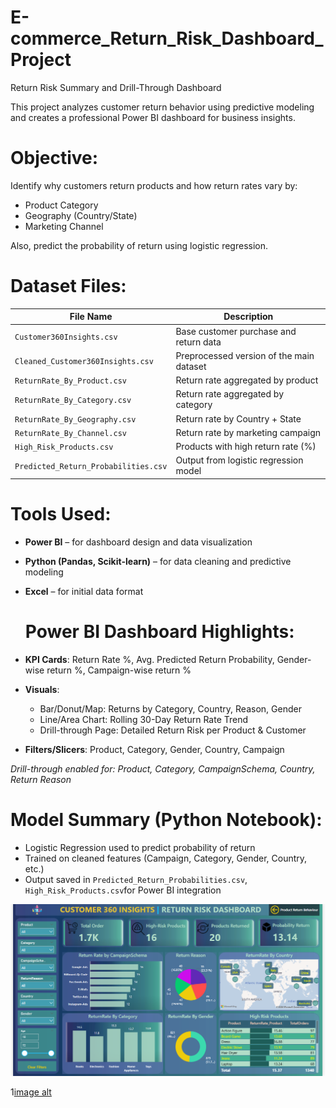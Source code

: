 # E-commerce_Return_Risk_Dashboard_Project
Return Risk Summary and Drill-Through Dashboard

This project analyzes customer return behavior using predictive modeling and creates a professional Power BI dashboard for business insights.

# Objective:
Identify why customers return products and how return rates vary by:
- Product Category
- Geography (Country/State)
- Marketing Channel

Also, predict the probability of return using logistic regression.

# Dataset Files:
| File Name | Description |
|-----------|-------------|
| `Customer360Insights.csv` | Base customer purchase and return data |
| `Cleaned_Customer360Insights.csv` | Preprocessed version of the main dataset |
| `ReturnRate_By_Product.csv` | Return rate aggregated by product |
| `ReturnRate_By_Category.csv` | Return rate aggregated by category |
| `ReturnRate_By_Geography.csv` | Return rate by Country + State |
| `ReturnRate_By_Channel.csv` | Return rate by marketing campaign |
| `High_Risk_Products.csv` | Products with high return rate (%) |
| `Predicted_Return_Probabilities.csv` | Output from logistic regression model |

 # Tools Used:
- **Power BI** – for dashboard design and data visualization
- **Python (Pandas, Scikit-learn)** – for data cleaning and predictive modeling
- **Excel** – for initial data format
  
  # Power BI Dashboard Highlights:
- **KPI Cards**: Return Rate %, Avg. Predicted Return Probability, Gender-wise return %, Campaign-wise return %
- **Visuals**:
  - Bar/Donut/Map: Returns by Category, Country, Reason, Gender
  - Line/Area Chart: Rolling 30-Day Return Rate Trend
  - Drill-through Page: Detailed Return Risk per Product & Customer
- **Filters/Slicers**: Product, Category, Gender, Country, Campaign

 *Drill-through enabled for: Product, Category, CampaignSchema, Country, Return Reason*

 # Model Summary (Python Notebook):
- Logistic Regression used to predict probability of return
- Trained on cleaned features (Campaign, Category, Gender, Country, etc.)
- Output saved in `Predicted_Return_Probabilities.csv`, `High_Risk_Products.csv`for Power BI integration



![image alt](https://github.com/Gayathri-ui-creator/E-commerce-Return-Risk-Dashboard-Project/blob/main/Screenshot%202025-07-02%20223155.png?raw=true)

1[image alt](https://github.com/Gayathri-ui-creator/E-commerce-Return-Risk-Dashboard-Project/blob/main/Screenshot%202025-07-02%20223022.png?raw=true)
